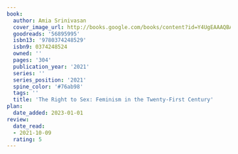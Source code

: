 ```yaml
---
book:
  author: Amia Srinivasan
  cover_image_url: http://books.google.com/books/content?id=Y4UgEAAAQBAJ&printsec=frontcover&img=1&zoom=1&source=gbs_api
  goodreads: '56895995'
  isbn13: '9780374248529'
  isbn9: 0374248524
  owned: ''
  pages: '304'
  publication_year: '2021'
  series: ''
  series_position: '2021'
  spine_color: '#76ab98'
  tags: ''
  title: 'The Right to Sex: Feminism in the Twenty-First Century'
plan:
  date_added: 2023-01-01
review:
  date_read:
  - 2021-10-09
  rating: 5
---
```

